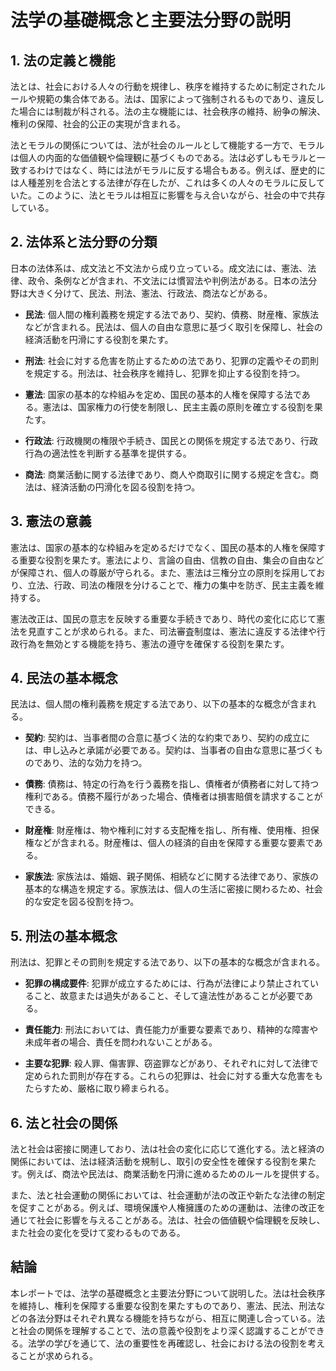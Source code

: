 # 法学の基礎概念と主要法分野の説明

## 1. 法の定義と機能

法とは、社会における人々の行動を規律し、秩序を維持するために制定されたルールや規範の集合体である。法は、国家によって強制されるものであり、違反した場合には制裁が科される。法の主な機能には、社会秩序の維持、紛争の解決、権利の保障、社会的公正の実現が含まれる。

法とモラルの関係については、法が社会のルールとして機能する一方で、モラルは個人の内面的な価値観や倫理観に基づくものである。法は必ずしもモラルと一致するわけではなく、時には法がモラルに反する場合もある。例えば、歴史的には人種差別を合法とする法律が存在したが、これは多くの人々のモラルに反していた。このように、法とモラルは相互に影響を与え合いながら、社会の中で共存している。

## 2. 法体系と法分野の分類

日本の法体系は、成文法と不文法から成り立っている。成文法には、憲法、法律、政令、条例などが含まれ、不文法には慣習法や判例法がある。日本の法分野は大きく分けて、民法、刑法、憲法、行政法、商法などがある。

- **民法**: 個人間の権利義務を規定する法であり、契約、債務、財産権、家族法などが含まれる。民法は、個人の自由な意思に基づく取引を保障し、社会の経済活動を円滑にする役割を果たす。

- **刑法**: 社会に対する危害を防止するための法であり、犯罪の定義やその罰則を規定する。刑法は、社会秩序を維持し、犯罪を抑止する役割を持つ。

- **憲法**: 国家の基本的な枠組みを定め、国民の基本的人権を保障する法である。憲法は、国家権力の行使を制限し、民主主義の原則を確立する役割を果たす。

- **行政法**: 行政機関の権限や手続き、国民との関係を規定する法であり、行政行為の適法性を判断する基準を提供する。

- **商法**: 商業活動に関する法律であり、商人や商取引に関する規定を含む。商法は、経済活動の円滑化を図る役割を持つ。

## 3. 憲法の意義

憲法は、国家の基本的な枠組みを定めるだけでなく、国民の基本的人権を保障する重要な役割を果たす。憲法により、言論の自由、信教の自由、集会の自由などが保障され、個人の尊厳が守られる。また、憲法は三権分立の原則を採用しており、立法、行政、司法の権限を分けることで、権力の集中を防ぎ、民主主義を維持する。

憲法改正は、国民の意志を反映する重要な手続きであり、時代の変化に応じて憲法を見直すことが求められる。また、司法審査制度は、憲法に違反する法律や行政行為を無効とする機能を持ち、憲法の遵守を確保する役割を果たす。

## 4. 民法の基本概念

民法は、個人間の権利義務を規定する法であり、以下の基本的な概念が含まれる。

- **契約**: 契約は、当事者間の合意に基づく法的な約束であり、契約の成立には、申し込みと承諾が必要である。契約は、当事者の自由な意思に基づくものであり、法的な効力を持つ。

- **債務**: 債務は、特定の行為を行う義務を指し、債権者が債務者に対して持つ権利である。債務不履行があった場合、債権者は損害賠償を請求することができる。

- **財産権**: 財産権は、物や権利に対する支配権を指し、所有権、使用権、担保権などが含まれる。財産権は、個人の経済的自由を保障する重要な要素である。

- **家族法**: 家族法は、婚姻、親子関係、相続などに関する法律であり、家族の基本的な構造を規定する。家族法は、個人の生活に密接に関わるため、社会的な安定を図る役割を持つ。

## 5. 刑法の基本概念

刑法は、犯罪とその罰則を規定する法であり、以下の基本的な概念が含まれる。

- **犯罪の構成要件**: 犯罪が成立するためには、行為が法律により禁止されていること、故意または過失があること、そして違法性があることが必要である。

- **責任能力**: 刑法においては、責任能力が重要な要素であり、精神的な障害や未成年者の場合、責任を問われないことがある。

- **主要な犯罪**: 殺人罪、傷害罪、窃盗罪などがあり、それぞれに対して法律で定められた罰則が存在する。これらの犯罪は、社会に対する重大な危害をもたらすため、厳格に取り締まられる。

## 6. 法と社会の関係

法と社会は密接に関連しており、法は社会の変化に応じて進化する。法と経済の関係においては、法は経済活動を規制し、取引の安全性を確保する役割を果たす。例えば、商法や民法は、商業活動を円滑に進めるためのルールを提供する。

また、法と社会運動の関係においては、社会運動が法の改正や新たな法律の制定を促すことがある。例えば、環境保護や人権擁護のための運動は、法律の改正を通じて社会に影響を与えることがある。法は、社会の価値観や倫理観を反映し、また社会の変化を受けて変わるものである。

## 結論

本レポートでは、法学の基礎概念と主要法分野について説明した。法は社会秩序を維持し、権利を保障する重要な役割を果たすものであり、憲法、民法、刑法などの各法分野はそれぞれ異なる機能を持ちながら、相互に関連し合っている。法と社会の関係を理解することで、法の意義や役割をより深く認識することができる。法学の学びを通じて、法の重要性を再確認し、社会における法の役割を考えることが求められる。